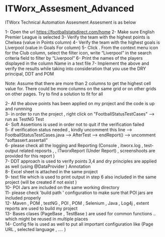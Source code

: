 # ITWorx_Assesment_Advanced
ITWorx Technical Automation Assesment 
Assesment is as below 

1- Open the url https://footballstatsdirect.com/home 
2- Make sure English Premier League     is selected 
3- Verify the team with the highest points is Chelsea (value in Points column)
4- Verify the team with the highest goals is Liverpool (value in Goals For column)
5- Click . From the context menu icon   for the Club column, select the filter icon, write “Liverpool” in the search criteria field to filter by “Liverpool”
6- Print the names of the players displayed in the column Name in a text file
7- Implement the above and verify the results while taking into consideration that you use the DRY principal, DDT and POM

Note: Assume that there are more than 2 columns to get the highest cell value for. There could be more columns on the same grid or on other grids on other pages. Try to find a solution to fit for all

2- All the above points has been applied on my project and the code is up and runnning <br />
3- in order to run the project , right click on "FootballStatusTestCases" --> run as TestNG Test <br />
4- Soft Assertions is used in order not to quit if the verification failed <br />
5- if verification status needed , kindly uncomment this line --> FootballStatusTestCases.java --> AfterTest --> endReport() --> uncomment "softassert.assertall"<br />
6- please check all the logging and Reporting (Console , itworx.log , test-output related reposrts , , ITworxReport (Under Report) , screenshoots are provided for this report )<br />
7- DDT approach is used to verify points 3,4 and dry principles are applied as well (using @DataProvider ) Annotation<br />
8- Excel sheet is attached in the same project <br />
9- text file which is used to print output in step 6 also included in the same project (will be created if not exist )<br />
10- POI Jars are included on the same working directory <br />
11- please check 'build path ' configuration to make sure that POI jars are included properly <br />
12- Maven , POM , testNG , POI , POM , Selenium , Java , Log4j , extent reports are used to build my project <br />
13- Bases clases (PageBase , TestBase ) are used for common functions .. which might be reused in multiple places <br />
14- Config file is used as well to put all important configuration like (Page URL , selected language , .... )<br />

